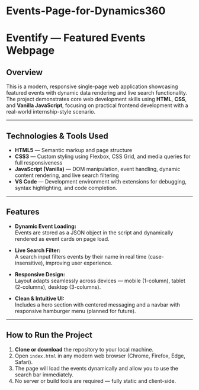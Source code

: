 # Events-Page-for-Dynamics360

# Eventify — Featured Events Webpage

## Overview
This is a modern, responsive single-page web application showcasing featured events with dynamic data rendering and live search functionality. The project demonstrates core web development skills using **HTML**, **CSS**, and **Vanilla JavaScript**, focusing on practical frontend development with a real-world internship-style scenario.

---

## Technologies & Tools Used

- **HTML5** — Semantic markup and page structure  
- **CSS3** — Custom styling using Flexbox, CSS Grid, and media queries for full responsiveness  
- **JavaScript (Vanilla)** — DOM manipulation, event handling, dynamic content rendering, and live search filtering  
- **VS Code** — Development environment with extensions for debugging, syntax highlighting, and code completion.

---

## Features

- **Dynamic Event Loading:**  
  Events are stored as a JSON object in the script and dynamically rendered as event cards on page load.

- **Live Search Filter:**  
  A search input filters events by their name in real time (case-insensitive), improving user experience.

- **Responsive Design:**  
  Layout adapts seamlessly across devices — mobile (1-column), tablet (2-columns), desktop (3-columns).

- **Clean & Intuitive UI:**  
  Includes a hero section with centered messaging and a navbar with responsive hamburger menu (planned for future).

---

## How to Run the Project

1. **Clone or download** the repository to your local machine.
2. Open `index.html` in any modern web browser (Chrome, Firefox, Edge, Safari).
3. The page will load the events dynamically and allow you to use the search bar immediately.
4. No server or build tools are required — fully static and client-side.

